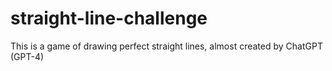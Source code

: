 # straight-line-challenge
This is a game of drawing perfect straight lines, almost created by ChatGPT (GPT-4)

